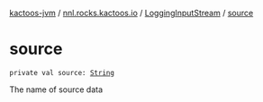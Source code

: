 [kactoos-jvm](../../index.md) / [nnl.rocks.kactoos.io](../index.md) / [LoggingInputStream](index.md) / [source](./source.md)

# source

`private val source: `[`String`](https://kotlinlang.org/api/latest/jvm/stdlib/kotlin/-string/index.html)

The name of source data

